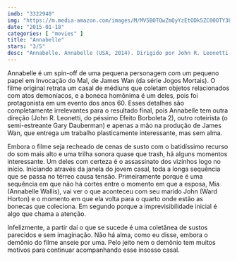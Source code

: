 ```yaml
---
imdb: "3322940"
img: "https://m.media-amazon.com/images/M/MV5BOTQwZmQyYzEtODk5ZC00OTY3LWExMjAtYzRjNWFhNGM3MzBlXkEyXkFqcGdeQXVyNTIzOTk5ODM@._V1_SY150_CR0,0,101,150_.jpg"
date: "2015-01-18"
categories: [ "movies" ]
title: "Annabelle"
stars: "3/5"
desc: "Annabelle. Annabelle (USA, 2014). Dirigido por John R. Leonetti. Escrito por Gary Dauberman. Com Annabelle Wallis, Ward Horton, Tony Amendola, Alfre Woodard, Kerry O'Malley, Brian Howe, Eric Ladin, Ivar Brogger, Geoff Wehner."
---
```

Annabelle é um spin-off de uma pequena personagem com um pequeno papel em Invocação do Mal, de James Wan (da série Jogos Mortais). O filme original retrata um casal de médiuns que coletam objetos relacionados com atos demoníacos, e a boneca homônima é um deles, pois foi protagonista em um evento dos anos 60. Esses detalhes são completamente irrelevantes para o resultado final, pois Annabelle tem outra direção (John R. Leonetti, do péssimo Efeito Borboleta 2), outro roteirista (o semi-estreante Gary Dauberman) e apenas a mão na produção de James Wan, que entrega um trabalho plasticamente interessante, mas sem alma.

Embora o filme seja recheado de cenas de susto com o batidíssimo recurso do som mais alto e uma trilha sonora quase que trash, há alguns momentos interessante. Um deles com certeza é o assassinato dos vizinhos logo no início. Iniciando através da janela do jovem casal, toda a longa sequência que se passa no térreo causa tensão. Primeiramente porque é uma sequência em que não há cortes entre o momento em que a esposa, Mia (Annabelle Wallis), vai ver o que aconteceu com seu marido John (Ward Horton) e o momento em que ela volta para o quarto onde estão as bonecas que coleciona. Em segundo porque a imprevisibilidade inicial é algo que chama a atenção.

Infelizmente, a partir daí o que se sucede é uma coletânea de sustos parecidos e sem imaginação. Não há alma, como eu disse, embora o demônio do filme anseie por uma. Pelo jeito nem o demônio tem muitos motivos para continuar acompanhando esse insosso casal.
